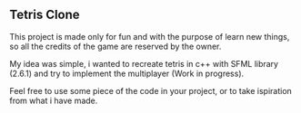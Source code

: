 ## Tetris Clone
This project is made only for fun and with the purpose of learn new things,
so all the credits of the game are reserved by the owner.

My idea was simple, i wanted to recreate tetris in c++ with SFML library (2.6.1)
and try to implement the multiplayer (Work in progress).

Feel free to use some piece of the code in your project, or to take ispiration
from what i have made.
